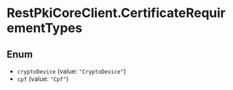 # RestPkiCoreClient.CertificateRequirementTypes

## Enum

* `cryptoDevice` (value: `"CryptoDevice"`)
* `cpf` (value: `"Cpf"`)
